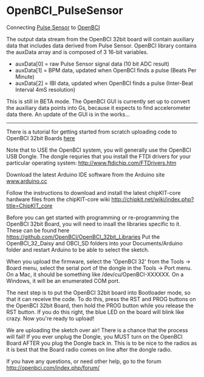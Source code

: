 # OpenBCI_PulseSensor
Connecting [Pulse Sensor](www.pulsesensor.com) to [OpenBCI](www.openbci.com)

The output data stream from the OpenBCI 32bit board will contain auxiliary data that includes data derived from Pulse Sensor. OpenBCI library contains the auxData array and is composed of 3 16-bit variables.

  * auxData[0] = raw Pulse Sensor signal data (10 bit ADC result)
  * auxData[1] = BPM data, updated when OpenBCI finds a pulse (Beats Per Minute)
  * auxData[2] = IBI data, updated when OpenBCI finds a pulse (Inter-Beat Interval 4mS resolution)

This is still in BETA mode. The OpenBCI GUI is currently set up to convert the auxiliary data points into Gs, because it expects to find accelerometer data there. An update of the GUI is in the works...

_____________
There is a tutorial for getting started from scratch uploading code to OpenBCI 32bit Boards [here](http://docs.openbci.com/tutorials/02-Upload_Code_to_OpenBCI_Board#upload-code-to-openbci-board-32bit-upload-how-to)

Note that to USE the OpenBCI system, you will generally use the OpenBCI USB Dongle. The dongle requries that you install the FTDI drivers for your particular operating system: http://www.ftdichip.com/FTDrivers.htm

Download the latest Arduino IDE software from the Arduino site www.arduino.cc

Follow the instructions to download and install the latest chipKIT-core hardware files from the chipKIT-core wiki http://chipkit.net/wiki/index.php?title=ChipKIT_core

Before you can get started with programming or re-programming the OpenBCI 32bit Board, you will need to insall the libraries specific to it. These can be found here https://github.com/OpenBCI/OpenBCI_32bit_Libraries
Put the OpenBCI_32_Daisy and OBCI_SD folders into your Documents/Arduino folder and restart Arduino to be able to select the sketch.

When you upload the firmware, select the 'OpenBCI 32' from the Tools -> Board menu, 
select the serial port of the dongle in the Tools -> Port menu. On a Mac, it should be something like /dev/cu/OpenBCI-XXXXXX. On a Windows, it will be an enumerated COM port. 

The next step is to put the OpenBCI 32bit board into Bootloader mode, so that it can receive the code. To do this, press the RST and PROG buttons on the OpenBCI 32bit Board, then hold the PROG button while you release the RST button. If you do this right, the blue LED on the board will blink like crazy. Now you're ready to upload!

We are uploading the sketch over air! There is a chance that the process will fail!
If you ever unplug the Dongle, you MUST turn on the OpenBCI Board AFTER you plug the Dongle back in. This is to be nice to the radios as it is best that the Board radio comes on line after the dongle radio.

If you have any questions, or need other help, go to the forum http://openbci.com/index.php/forum/
